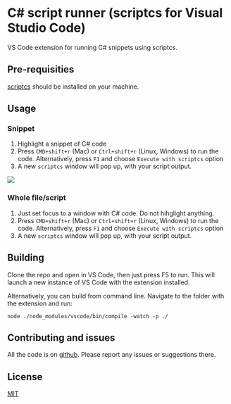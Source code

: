 # C# script runner (scriptcs for Visual Studio Code)

VS Code extension for running C# snippets using scriptcs.

## Pre-requisities

[scriptcs](http://www.scriptcs.net) should be installed on your machine.

## Usage

### Snippet

1. Highlight a snippet of C# code
2. Press `CMD+shift+r` (Mac) or `Ctrl+shift+r` (Linux, Windows) to run the code. Alternatively, press `F1` and choose `Execute with scriptcs` option
3. A new `scriptcs` window will pop up, with your script output.

![](http://g.recordit.co/Ul43RuQVnL.gif)


### Whole file/script

1. Just set focus to a window with C# code. Do not hihglight anything.
2. Press `CMD+shift+r` (Mac) or `Ctrl+shift+r` (Linux, Windows) to run the code. Alternatively, press `F1` and choose `Execute with scriptcs` option
3. A new `scriptcs` window will pop up, with your script output.

## Building

Clone the repo and open in VS Code, then just press F5 to run. This will launch a new instance of VS Code with the extension installed.

Alternatively, you can build from command line. Navigate to the folder with the extension and run:

```
node ./node_modules/vscode/bin/compile -watch -p ./

```


## Contributing and issues

All the code is on [github](https://github.com/filipw/vscode-scriptcs-runner). Please report any issues or suggestions there.

## License

[MIT](https://github.com/filipw/vscode-scriptcs-runner/blob/master/LICENSE)